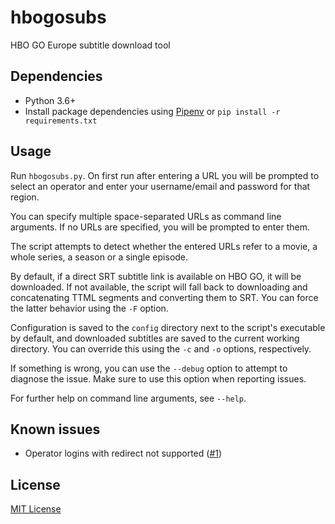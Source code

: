 # hbogosubs

HBO GO Europe subtitle download tool

## Dependencies
* Python 3.6+
* Install package dependencies using [Pipenv](https://docs.pipenv.org/en/latest/) or `pip install -r requirements.txt`

## Usage
Run `hbogosubs.py`. On first run after entering a URL you will be prompted to select an operator and enter your username/email and password for that region.

You can specify multiple space-separated URLs as command line arguments. If no URLs are specified, you will be prompted to enter them.

The script attempts to detect whether the entered URLs refer to a movie, a whole series, a season or a single episode.

By default, if a direct SRT subtitle link is available on HBO GO, it will be downloaded. If not available, the script will fall back to downloading and concatenating TTML segments and converting them to SRT. You can force the latter behavior using the `-F` option.

Configuration is saved to the `config` directory next to the script's executable by default, and downloaded subtitles are saved to the current working directory. You can override this using the `-c` and `-o` options, respectively.

If something is wrong, you can use the `--debug` option to attempt to diagnose the issue. Make sure to use this option when reporting issues.

For further help on command line arguments, see `--help`.

## Known issues
* Operator logins with redirect not supported ([#1](https://github.com/nyuszika7h/hbogosubs/issues/1))

## License
[MIT License](LICENSE.txt)
